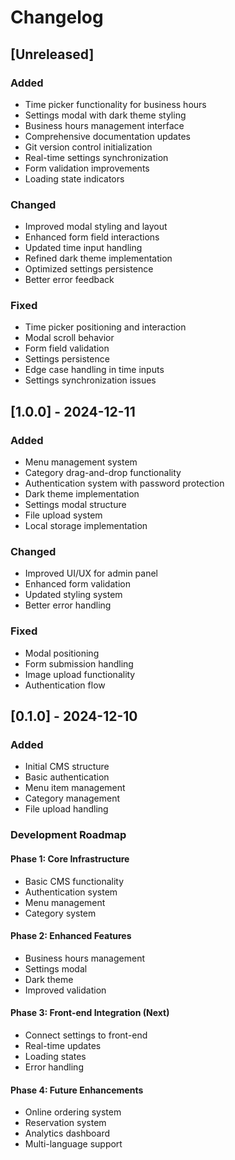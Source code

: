 # Changelog

## [Unreleased]

### Added
- Time picker functionality for business hours
- Settings modal with dark theme styling
- Business hours management interface
- Comprehensive documentation updates
- Git version control initialization
- Real-time settings synchronization
- Form validation improvements
- Loading state indicators

### Changed
- Improved modal styling and layout
- Enhanced form field interactions
- Updated time input handling
- Refined dark theme implementation
- Optimized settings persistence
- Better error feedback

### Fixed
- Time picker positioning and interaction
- Modal scroll behavior
- Form field validation
- Settings persistence
- Edge case handling in time inputs
- Settings synchronization issues

## [1.0.0] - 2024-12-11

### Added
- Menu management system
- Category drag-and-drop functionality
- Authentication system with password protection
- Dark theme implementation
- Settings modal structure
- File upload system
- Local storage implementation

### Changed
- Improved UI/UX for admin panel
- Enhanced form validation
- Updated styling system
- Better error handling

### Fixed
- Modal positioning
- Form submission handling
- Image upload functionality
- Authentication flow

## [0.1.0] - 2024-12-10

### Added
- Initial CMS structure
- Basic authentication
- Menu item management
- Category management
- File upload handling

### Development Roadmap

#### Phase 1: Core Infrastructure 
- Basic CMS functionality
- Authentication system
- Menu management
- Category system

#### Phase 2: Enhanced Features 
- Business hours management
- Settings modal
- Dark theme
- Improved validation

#### Phase 3: Front-end Integration (Next)
- Connect settings to front-end
- Real-time updates
- Loading states
- Error handling

#### Phase 4: Future Enhancements
- Online ordering system
- Reservation system
- Analytics dashboard
- Multi-language support
